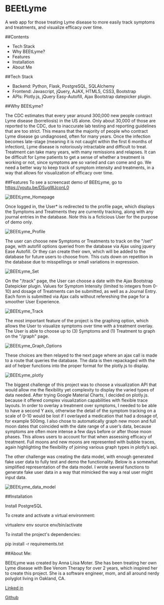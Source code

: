 # BEEtLyme
A web app for those treating Lyme disease to more easily track symptoms and treatments, and visualize efficacy over time.

##Contents
* Tech Stack
* Why BEEtLyme?
* Features
* Installation
* About Me

##Tech Stack
* Backend: Python, Flask, PostgreSQL, SQLAlchemy
* Frontend: Javascript, jQuery, AJAX, HTML5, CSS3, Bootstrap
* APIs: Plotly.js, jQuery Easy-Autofill, Ajax Bootstrap datepicker plugin.

##Why BEEtLyme?

The CDC estimates that every year around 300,000 new people contract Lyme disease (borreliosis) in the US alone.  Only about 30,000 of 
those are reported to the CDC, due to inaccurate lab testing and reporting guidelines that are too strict.  This means that the majority
of people who contract Lyme disease go undiagnosed, often for many years.  Once the infection becomes late-stage (meaning it is not caught
within the first 6 months of infection), Lyme disease is notoriously intractable and difficult to treat.  Treatment can take many years,
with many remissions and relapses.  It can be difficult for Lyme patients to get a sense of whether a treatment is working or not, since
symptoms are so varied and can come and go.  We need a better way to keep track of symptom intensity and treatments, in a way that allows
for visualization of efficacy over time.

##Features
To see a screencast demo of BEEtLyme, go to https://youtu.be/DSugWJconL0

<img src="https://www.evernote.com/l/AMsihbKslMdGhpVJhBD2-OaXRgYwWzKji00B/image.png" alt="BEEtLyme_Homepage" />

Once logged in, the User* is redirected to the profile page, which displays the Symptoms and Treatments they are currently tracking, 
along with any journal entries in the database.
*Note* this is a ficticious User for the purpose of demo only.

<img src="https://www.evernote.com/l/AMuP4loIg1xB-ppv7DyfaQrCjaPVaklopg0B/image.png" alt="BEEtLyme_Profile" />

The user can choose new Symptoms or Treatments to track on the "/set" page, with autofill options queried from the database via Ajax 
using jquery Ease Autofill.  Or they can create their own, which will be added to the database for future users to choose from. 
This cuts down on repetition in the database due to misspellings or small variations in expression.

<img src="https://www.evernote.com/l/AMsncNLG8CtPvIW3FWfAgvZ6FI59yQUZRMoB/image.png" alt="BEEtLyme_Set" />

On the "/track" page, the User can choose a date with the Ajax Bootstrap Datepicker plugin.  Values for Symptom Intensity (limited to
integers from 0-10) and dosage of Treatments can be submitted, as well as a Journal Entry.  Each form is submitted via Ajax calls without 
refereshing the page for a smoother User Experience.

<img src="https://www.evernote.com/l/AMt06oFvFftMp4NdOiznkfYYEGB77OxuM3wB/image.png" alt="BEEtLyme_Track" />

The most important feature of the project is the graphing option, which allows the User to visualize symptoms over time with a treatment 
overlay. The User is able to choose up to (3) Symptoms and (1) Treatment to graph on the "/graph" page. 

<img src="https://www.evernote.com/l/AMsp20j2bS1OBrXn4f8wBMJ_zARRaXdCLMwB/image.png" alt="BEEtLyme_Graph_Options" />

These choices are then relayed to the next page where an ajax call is made to a route that queries the database.  The data is then repackaged
with the aid of helper functions into the proper format for the plotly.js to display.

<img src="https://www.evernote.com/l/AMuAGnVxeThHf5pjIEDFAaN3wKkgnvgvl8YB/image.png" alt="BEEtLyme_plotly" />

The biggest challenge of this project was to choose a visualization API that would allow me the flexibility yet complexity to display the
varied types of data needed.  After trying Google Material Charts, I decided on plotly.js.  because it offered complex visualization 
capabilities with flexible trace layouts.  In order to overlay a treatment over symptoms, I needed to be able to have a second Y axis, 
otherwise the detail of the symptom tracking on a scale of 0-10 would be lost if I overlayed a medication that had a dosage of, for 
example 500mg.  I also chose to automatically graph new moon and full moon dates that coincided with the date range of a user’s data, 
because symptoms are often more intense a few days before or after those moon phases.  This allows users to account for that when 
assessing efficacy of treatment.  Full moons and new moons are represented with bubble traces, again highlighting the flexibility of 
joining various graph types in plotly’s api.

The other challenge was creating the data model, with enough generated fake user data to fully test and demo the functionality. Below is
a somewhat simplified representation of the data model.  I wrote several functions to generate fake user data in a way that mimicked the way
a real user might input data.

<img src="https://www.evernote.com/l/AMvT8CQQi4BGlJ4Ef7dRfB9cbRhDGVWd-g8B/image.png" alt="BEEtLyme_data_model" />

##Installation

Install PostgreSQL

To create and activate a virtual environment:

virtualenv env
source env/bin/activate

To install the project's dependencies:

pip install -r requirements.txt

##About Me:

BEEtLyme was created by Anna Liisa Moter.  She has been treating her own Lyme disease with Bee Venom Therapy for over 2 years, which 
inspired her to create this project.  She is a software engineer, mom, and all around nerdy polyglot living in Oakland, CA.

<a href="https://www.linkedin.com/in/anna-liisa-moter">Linked in</a>

<a href="https://github.com/annaliisamoter">Github</a>




